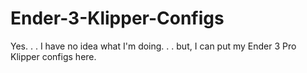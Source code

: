 # Ender-3-Klipper-Configs

Yes. . . I have no idea what I'm doing. . . but, I can put my Ender 3 Pro Klipper configs here.
